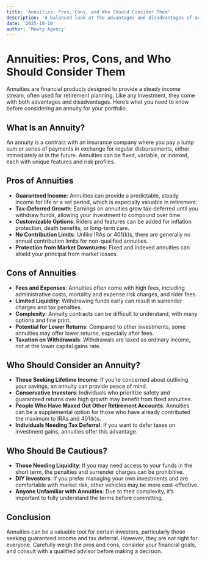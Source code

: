 ```yaml
---
title: 'Annuities: Pros, Cons, and Who Should Consider Them'
description: 'A balanced look at the advantages and disadvantages of annuities, and guidance on who may benefit from including them in a financial plan.'
date: '2025-10-10'
author: 'Mowry Agency'
---
```


# Annuities: Pros, Cons, and Who Should Consider Them

Annuities are financial products designed to provide a steady income stream, often used for retirement planning. Like any investment, they come with both advantages and disadvantages. Here’s what you need to know before considering an annuity for your portfolio.

## What Is an Annuity?

An annuity is a contract with an insurance company where you pay a lump sum or series of payments in exchange for regular disbursements, either immediately or in the future. Annuities can be fixed, variable, or indexed, each with unique features and risk profiles.

## Pros of Annuities

- **Guaranteed Income**: Annuities can provide a predictable, steady income for life or a set period, which is especially valuable in retirement.
- **Tax-Deferred Growth**: Earnings on annuities grow tax-deferred until you withdraw funds, allowing your investment to compound over time.
- **Customizable Options**: Riders and features can be added for inflation protection, death benefits, or long-term care.
- **No Contribution Limits**: Unlike IRAs or 401(k)s, there are generally no annual contribution limits for non-qualified annuities.
- **Protection from Market Downturns**: Fixed and indexed annuities can shield your principal from market losses.

## Cons of Annuities

- **Fees and Expenses**: Annuities often come with high fees, including administrative costs, mortality and expense risk charges, and rider fees.
- **Limited Liquidity**: Withdrawing funds early can result in surrender charges and tax penalties.
- **Complexity**: Annuity contracts can be difficult to understand, with many options and fine print.
- **Potential for Lower Returns**: Compared to other investments, some annuities may offer lower returns, especially after fees.
- **Taxation on Withdrawals**: Withdrawals are taxed as ordinary income, not at the lower capital gains rate.

## Who Should Consider an Annuity?

- **Those Seeking Lifetime Income**: If you’re concerned about outliving your savings, an annuity can provide peace of mind.
- **Conservative Investors**: Individuals who prioritize safety and guaranteed returns over high growth may benefit from fixed annuities.
- **People Who Have Maxed Out Other Retirement Accounts**: Annuities can be a supplemental option for those who have already contributed the maximum to IRAs and 401(k)s.
- **Individuals Needing Tax Deferral**: If you want to defer taxes on investment gains, annuities offer this advantage.

## Who Should Be Cautious?

- **Those Needing Liquidity**: If you may need access to your funds in the short term, the penalties and surrender charges can be prohibitive.
- **DIY Investors**: If you prefer managing your own investments and are comfortable with market risk, other vehicles may be more cost-effective.
- **Anyone Unfamiliar with Annuities**: Due to their complexity, it’s important to fully understand the terms before committing.

## Conclusion

Annuities can be a valuable tool for certain investors, particularly those seeking guaranteed income and tax deferral. However, they are not right for everyone. Carefully weigh the pros and cons, consider your financial goals, and consult with a qualified advisor before making a decision.
